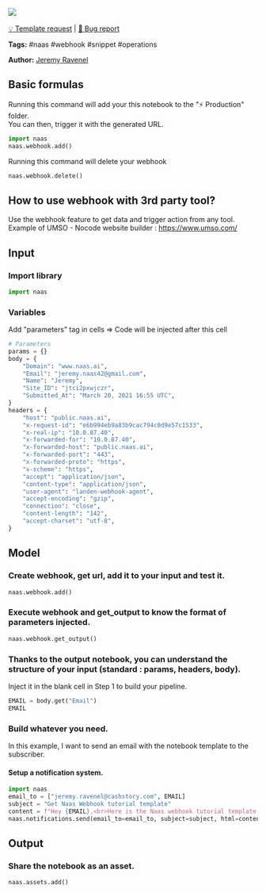 <a href="https://app.naas.ai/user-redirect/naas/downloader?url=https://raw.githubusercontent.com/jupyter-naas/awesome-notebooks/master/Naas/Naas_Webhook_demo.ipynb" target="_parent"><img src="https://naasai-public.s3.eu-west-3.amazonaws.com/open_in_naas.svg"/></a><br><br><a href="https://github.com/jupyter-naas/awesome-notebooks/issues/new?assignees=&labels=&template=template-request.md&title=Tool+-+Action+of+the+notebook+">💡 Template request</a> | <a href="https://github.com/jupyter-naas/awesome-notebooks/issues/new?assignees=&labels=&template=bug_report.md&title=Naas+-+Webhook+demo:+Error+short+description">🚨 Bug report</a>

**Tags:** #naas #webhook #snippet #operations

**Author:** [Jeremy Ravenel](https://www.linkedin.com/in/ACoAAAJHE7sB5OxuKHuzguZ9L6lfDHqw--cdnJg/)

## Basic formulas
Running this command will add your this notebook to the "⚡️ Production" folder. <br>
You can then, trigger it with the generated URL.


```python
import naas 
naas.webhook.add()
```

Running this command will delete your webhook


```python
naas.webhook.delete()
```

## How to use webhook with 3rd party tool?
Use the webhook feature to get data and trigger action from any tool.<br>
Example of UMSO - Nocode website builder : https://www.umso.com/

## Input

### Import library


```python
import naas
```

### Variables
Add "parameters" tag in cells => Code will be injected after this cell


```python
# Parameters
params = {}
body = {
    "Domain": "www.naas.ai",
    "Email": "jeremy.naas42@gmail.com",
    "Name": "Jeremy",
    "Site_ID": "jtci2pxwjczr",
    "Submitted_At": "March 20, 2021 16:55 UTC",
}
headers = {
    "host": "public.naas.ai",
    "x-request-id": "e6b994eb9a83b9cac794c0d9e57c1533",
    "x-real-ip": "10.0.87.40",
    "x-forwarded-for": "10.0.87.40",
    "x-forwarded-host": "public.naas.ai",
    "x-forwarded-port": "443",
    "x-forwarded-proto": "https",
    "x-scheme": "https",
    "accept": "application/json",
    "content-type": "application/json",
    "user-agent": "landen-webhook-agent",
    "accept-encoding": "gzip",
    "connection": "close",
    "content-length": "142",
    "accept-charset": "utf-8",
}
```

## Model

### Create webhook, get url, add it to your input and test it.


```python
naas.webhook.add()
```

### Execute webhook and get_output to know the format of parameters injected.


```python
naas.webhook.get_output()
```

### Thanks to the output notebook, you can understand the structure of your input (standard : params, headers, body).
Inject it in the blank cell in Step 1 to build your pipeline.


```python
EMAIL = body.get("Email")
EMAIL
```

### Build whatever you need. 
In this example, I want to send an email with the notebook template to the subscriber.

#### Setup a notification system.


```python
import naas
email_to = ["jeremy.ravenel@cashstory.com", EMAIL]
subject = "Get Naas Webhook tutorial template"
content = f"Hey {EMAIL},<br>Here is the Naas webhook tutorial template : https://public.naas.ai/amVyZW15LTJFbmFhczQyLTQwZ21haWwtMkVjb20=/asset/7c9359cbc967afd01d8e45b68659b3b0db4179582561f6fab70f156c460a"
naas.notifications.send(email_to=email_to, subject=subject, html=content)
```

## Output

### Share the notebook as an asset. 


```python
naas.assets.add()
```
